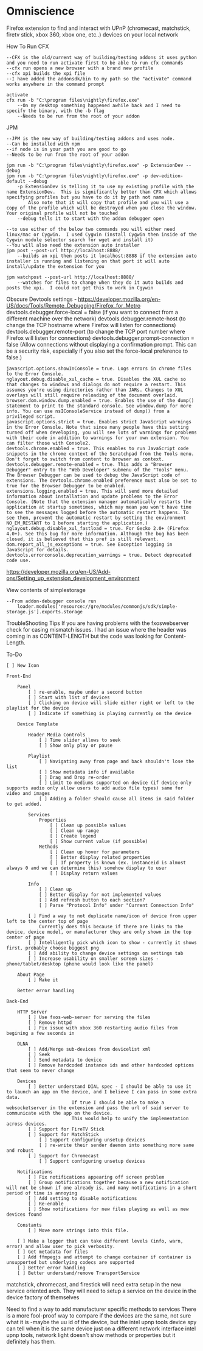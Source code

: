 Omniscience
======

Firefox extension to find and interact with UPnP (chromecast, matchstick, firetv stick, xbox 360, xbox one, etc..) devices on your local network

How To Run
 CFX

	--CFX is the old/current way of building/testing addons it uses python and you need to run activate first to be able to run cfx commands
	--cfx run opens a new browser with a brand new profile
	--cfx xpi builds the xpi file
	--I have added the addonsdk/bin to my path so the "activate" command works anywhere in the command prompt

	activate
	cfx run -b "C:\program files\nightly\firefox.exe"
		--On my desktop something happened awhile back and I need to specify the binary, with the -b flag
		--Needs to be run from the root of your addon
JPM

	--JPM is the new way of building/testing addons and uses node.
	--Can be installed with npm
	--if node is in your path you are good to go
	--Needs to be run from the root of your addon

	jpm run -b "C:\program files\nightly\firefox.exe" -p ExtensionDev --debug
    jpm run -b "C:\program files\nightly\firefox.exe" -p dev-edition-default --debug
		-p ExtensionDev is telling it to use my existing profile with the name ExtensionDev.  This is significantly better than CFX which allows specifying profiles but you have to do it by path not name
			Also note that it will copy that profile and you will use a copy of the profile which will be destroyed when you close the window.  Your original profile will not be touched
		--debug tells it to start with the addon debugger open

	--to use either of the below two commands you will either need linux/mac or Cygwin.  I used Cygwin (install Cygwin then inside of the Cygwin module selector search for wget and install it)
	--You will also need the extension auto installer
	jpm post --post-url http://localhost:8888/
		--builds an xpi then posts it localhost:8888 if the extension auto installer is running and listening on that port it will auto install/update the extension for you

	jpm watchpost --post-url http://localhost:8888/
		--watches for files to change when they do it auto builds and posts the xpi.  I could not get this to work in Cgywin

Obscure Devtools settings - https://developer.mozilla.org/en-US/docs/Tools/Remote_Debugging/Firefox_for_Metro
	devtools.debugger.force-local = false (if you want to connect from a different machine over the network)
	devtools.debugger.remote-host (to change the TCP hostname where Firefox will listen for connections)
	devtools.debugger.remote-port (to change the TCP port number where Firefox will listen for connections)
	devtools.debugger.prompt-connection = false (Allow connections without displaying a confirmation prompt.  This can be a security risk, especially if you also set the force-local preference to false.)

    javascript.options.showInConsole = true. Logs errors in chrome files to the Error Console.
    nglayout.debug.disable_xul_cache = true. Disables the XUL cache so that changes to windows and dialogs do not require a restart. This assumes you're using directories rather than JARs. Changes to XUL overlays will still require reloading of the document overlaid.
    browser.dom.window.dump.enabled = true. Enables the use of the dump() statement to print to the standard console. See window.dump for more info. You can use nsIConsoleService instead of dump() from a privileged script.
    javascript.options.strict = true. Enables strict JavaScript warnings in the Error Console. Note that since many people have this setting turned off when developing, you will see lots of warnings for problems with their code in addition to warnings for your own extension. You can filter those with Console2.
    devtools.chrome.enabled = true. This enables to run JavaScript code snippets in the chrome context of the Scratchpad from the Tools menu. Don't forget to switch from content to browser as context.
    devtools.debugger.remote-enabled = true. This adds a "Browser Debugger" entry to the "Web Developer" submenu of the "Tools" menu.  The Browser Debugger can be used to debug the JavaScript code of extensions. The devtools.chrome.enabled preference must also be set to true for the Browser Debugger to be enabled.
    extensions.logging.enabled = true. This will send more detailed information about installation and update problems to the Error Console. (Note that the extension manager automatically restarts the application at startup sometimes, which may mean you won't have time to see the messages logged before the automatic restart happens. To see them, prevent the automatic restart by setting the environment NO_EM_RESTART to 1 before starting the application.)
    nglayout.debug.disable_xul_fastload = true. For Gecko 2.0+ (Firefox 4.0+). See this bug for more information. Although the bug has been closed, it is believed that this pref is still relevant.
    dom.report_all_js_exceptions = true. See Exception logging in JavaScript for details.
    devtools.errorconsole.deprecation_warnings = true. Detect deprecated code use.
https://developer.mozilla.org/en-US/Add-ons/Setting_up_extension_development_environment

View contents of simplestorage

	--From addon-debugger console run
		loader.modules['resource://gre/modules/commonjs/sdk/simple-storage.js'].exports.storage

TroubleShooting Tips
	If you are having problems with the fxoswebserver check for casing mismatch issues.  I had an issue
	where the header was coming in as CONTENT-LENGTH but the code was looking for Content-Length.

To-Do

	[ ]	New Icon

	Front-End

		Panel
			[ ] re-enable, maybe under a second button
			[ ] Start with list of devices
			[ ] Clicking on device will slide either right or left to the playlist for the device
			[ ] Indicate if something is playing currently on the device

		Device Template

			Header Media Controls
				[ ] Time slider allows to seek
				[ ] Show only play or pause

			Playlist
				[ ] Navigating away from page and back shouldn't lose the list
				[ ] Show metadata info if available
				[ ] Drag and Drop re-order
				[ ] Limit to mediums supported on device (if device only supports audio only allow users to add audio file types) same for video and images
				[ ] Adding a folder should cause all items in said folder to get added.

			Services
				Properties
					[ ] Clean up possible values
					[ ] Clean up range
					[ ] Create legend
					[ ] Show current value (if possible)
				Methods
					[ ] Clean up hover for parameters
					[ ] Better display related properties
					[ ] If property is known (ex. instanceid is almost always 0 and we can determine this) somehow display to user
					[ ] Display return values

			Info
				[ ] Clean up
				[ ] Better display for not implemented values
				[ ] Add refresh button to each section?
				[ ] Parse "Protocol Info" under "Current Connection Info"

			[ ] Find a way to not duplicate name/icon of device from upper left to the center top of page
				Currently does this because if there are links to the device, device model, or manufacturer they are only shown in the top center of page
			[ ] Intelligently pick which icon to show - currently it shows first, probably choose biggest png
			[ ] Add ability to change device settings on settings tab
			[ ] Increase usability on smaller screen sizes - phone/tablet/desktop (phone would look like the panel)

		About Page
			[ ] Make it

		Better error handling

	Back-End

		HTTP Server
			[ ] Use fxos-web-server for serving the files
			[ ] Remove httpd
			[ ] Fix issue with xbox 360 restarting audio files from begining a few seconds in

		DLNA
			[ ] Add/Merge sub-devices from devicelist xml
			[ ] Seek
			[ ] Send metadata to device
			[ ] Remove hardcoded instance ids and other hardcoded options that seem to never change

		Devices
			[ ] Better understand DIAL spec - I should be able to use it to launch an app on the device, and I believe I can pass in some extra data.
							If true I should be able to make a websocketserver in the extension and pass the url of said server to communicate with the app on the device.
							This would help to unify the implementation across devices.
			[ ] Support for FireTV Stick
			[ ] Support for MatchStick
				[ ] Support configuring unsetup devices
				[ ] re-write their sender daemon into something more sane and robust
			[ ] Support for Chromecast
				[ ] Support configuring unsetup devices

		Notifications
			[ ] Fix notifications appearing off screen problem
			[ ] Group notifications together because a new notification will not be shown if one already is, and many notifications in a short period of time is annoying
			[ ] Add setting to disable notifications
			[ ] Re-enable
			[ ] Show notifications for new files playing as well as new devices found

		Constants
			[ ] Move more strings into this file.

		[ ] Make a logger that can take different levels (info, warn, error) and allow user to pick verbosity.
		[ ] Get metadata for files
		[ ] Add ffmpegjs and attempt to change container if container is unsupported but underlying codecs are supported
		[ ] Better error handling
		[ ] Better understand/remove TransportService

matchstick, chromecast, and firestick will need extra setup in the new service oriented arch.  They will need to setup a service on the device in the device factory of themselves


Need to find a way to add manufacturer specific methods to services
There is a more fool-proof way to compare if the devices are the same, not sure what it is -maybe the uu
id of the device, but the intel upnp tools device spy can tell when it is the same device just on a different network interface
intel upnp tools, network light doesn't show methods or properties but it definitely has them.